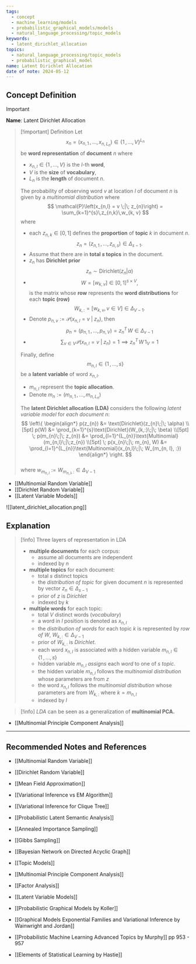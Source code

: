 ```yaml
---
tags:
  - concept
  - machine_learning/models
  - probabilistic_graphical_models/models
  - natural_language_processing/topic_models
keywords:
  - latent_dirichlet_allocation
topics:
  - natural_language_processing/topic_models
  - probabilistic_graphical_model
name: Latent Dirichlet Allocation
date of note: 2024-05-12
---
```


## Concept Definition

>[!important]
>**Name**: Latent Dirichlet Allocation


>[!important] Definition
>Let $$x_{n} = (x_{n, 1} \,{,}\ldots{,}\, x_{n, L_{n}}) \in \{ 1 \,{,}\ldots{,}\, V\}^{L_{n}}$$ be **word representation** of **document** $n$ where
>- $x_{n, l}\in \{ 1 \,{,}\ldots{,}\,V \}$ is the $l$-th **word**,
>- $V$ is the **size** of **vocabulary**, 
>- $L_{n}$ is the **length** of document $n$.
>  
>The probability of observing word $v$ at location $l$ of document $n$ is given by a *multinomial distribution* where
>$$
>\mathcal{P}\left(x_{n,l} = v \;|\; z_{n}\right) = \sum_{k=1}^{s}\,z_{n,k}\,w_{k, v}
>$$
>where 
>- each $z_{n,k} \in [0,1]$ defines the **proportion** of **topic** $k$ in document $n$. $$z_{n} =  (z_{n, 1} \,{,}\ldots{,}\,z_{n, s}) \in \Delta_{s-1}.$$
>- Assume that there are in **total $s$ topics** in the document.
>- $z_{n}$ has **Dirichlet prior** $$z_{n} \sim \text{Dirichlet}(z_{n}|\alpha)$$
>- $$W = [w_{k,v}]\in [0,1]^{s \times V},$$ is the matrix whose **row** represents the **word distributions** for each **topic (row)** $$W_{k,:} = [w_{k,v}, v\in V] \in \Delta_{V-1}.$$
>- Denote $p_{n,v} := \mathcal{P}\left(x_{n,l} = v \;|\; z_{n}\right)$, then  $$p_{n} = (p_{n,1} \,{,}\ldots{,}\,p_{n,V}) = z_{n}^{T}\,W \in \Delta_{v-1}$$
>- $$\sum_{v\in V}\mathcal{P}\left(x_{n,l} = v \;|\; z_{n}\right) = 1 \implies z_{n}^{T}\,W\,1_{V} = 1$$
>  
>Finally, define $$m_{n,l} \in \{ 1 \,{,}\ldots{,}\, s \}$$ be a **latent variable** of word $x_{n,l}$.
>- $m_{n,l}$ represent the **topic allocation**.    
>- Denote $m_{n} := (m_{n, 1} \,{,}\ldots{,}\,m_{n, L_{n}})$  
>  
>The **latent Dirichlet allocation (LDA)** considers the following *latent variable model* for *each document* $n$:
>$$
>\left\{
>\begin{align*}
> p(z_{n}) &= \text{Dirichlet}(z_{n}\;|\; \alpha) \\[5pt]
> p(W) &= \prod_{k=1}^{s}\text{Dirichlet}(W_{k,:}\;|\; \beta) \\[5pt]
> \; p(m_{n}\;|\; z_{n}) &= \prod_{l=1}^{L_{n}}\text{Multinomial}(m_{n,l}\;|\;z_{n}) \\[5pt]
> \; p(x_{n}\;|\; m_{n}, W) &=  \prod_{l=1}^{L_{n}}\text{Multinomial}(x_{n,l}\;|\; W_{m_{n, l}, :})
>\end{align*}
>\right.
>$$  
>where $w_{m_{n, l}}  := W_{m_{n, l}, :} \in \Delta_{V-1}$

- [[Multinomial Random Variable]]
- [[Dirichlet Random Variable]]
- [[Latent Variable Models]]


![[latent_dirichlet_allocation.png]]

## Explanation

>[!info]
>Three layers of representation in LDA
>- **multiple documents** for each corpus: 
>	- assume all documents are independent
>	- indexed by $n$
>- **multiple topics** for each document:
>	- total $s$ distinct topics
>	- the *distribution of topic* for given document $n$ is represented by vector $z_{n} \in \Delta_{s-1}$
>	- prior of $z$ is *Dirichlet*
>	- indexed by $k$
>- **multiple words** for each topic:
>	- total $V$ distinct words (*vocabulary*)
>	- a word in $l$ position is denoted as $x_{n,l}$
>	- the *distribution of words* for each topic $k$ is represented by *row of* $W$, $W_{k,:} \in \Delta_{V-1}$
>	- prior of $W_{k,:}$ is *Dirichlet*.
>	- each word $x_{n,l}$ is associated with a hidden variable $m_{n,l} \in \{ 1 \,{,}\ldots{,}\, s\}$
>	- hidden variable $m_{n,l}$ *assigns* each *word* to one of $s$ *topic*.
>	- the hidden variable $m_{n,l}$ follows the *multinomial distribution* whose parameters are from $z$
>	- the word $x_{n,l}$ follows the *multinomial distribution* whose parameters are from $W_{k,:}$ where $k=m_{n,l}$
>	- indexed by $l$

>[!info]
>*LDA* can be seen as a generalization of **multinomial PCA.**

- [[Multinomial Principle Component Analysis]]




-----------
##  Recommended Notes and References



- [[Multinomial Random Variable]]
- [[Dirichlet Random Variable]]

- [[Mean Field Approximation]]
- [[Variational Inference vs EM Algorithm]]
- [[Variational Inference for Clique Tree]]

- [[Probabilistic Latent Semantic Analysis]]

- [[Annealed Importance Sampling]]
- [[Gibbs Sampling]]
- [[Bayesian Network on Directed Acyclic Graph]]
- [[Topic Models]]

- [[Multinomial Principle Component Analysis]]
- [[Factor Analysis]]
- [[Latent Variable Models]]


- [[Probabilistic Graphical Models by Koller]]
- [[Graphical Models Exponential Families and Variational Inference by Wainwright and Jordan]]
- [[Probabilistic Machine Learning Advanced Topics by Murphy]] pp 953 - 957
- [[Elements of Statistical Learning by Hastie]]
